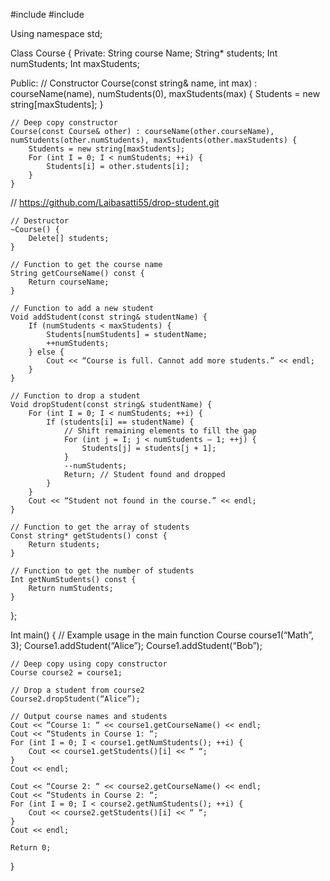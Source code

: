 #include <iostream>
#include <string>

Using namespace std;

Class Course {
Private:
    String course Name;
    String* students;
    Int numStudents;
    Int maxStudents;

Public:
    // Constructor
    Course(const string& name, int max) : courseName(name), numStudents(0), maxStudents(max) {
        Students = new string[maxStudents];
    }

    // Deep copy constructor
    Course(const Course& other) : courseName(other.courseName), numStudents(other.numStudents), maxStudents(other.maxStudents) {
        Students = new string[maxStudents];
        For (int I = 0; I < numStudents; ++i) {
            Students[i] = other.students[i];
        }
    }
// https://github.com/Laibasatti55/drop-student.git

    // Destructor
    ~Course() {
        Delete[] students;
    }

    // Function to get the course name
    String getCourseName() const {
        Return courseName;
    }

    // Function to add a new student
    Void addStudent(const string& studentName) {
        If (numStudents < maxStudents) {
            Students[numStudents] = studentName;
            ++numStudents;
        } else {
            Cout << “Course is full. Cannot add more students.” << endl;
        }
    }

    // Function to drop a student
    Void dropStudent(const string& studentName) {
        For (int I = 0; I < numStudents; ++i) {
            If (students[i] == studentName) {
                // Shift remaining elements to fill the gap
                For (int j = I; j < numStudents – 1; ++j) {
                    Students[j] = students[j + 1];
                }
                --numStudents;
                Return; // Student found and dropped
            }
        }
        Cout << “Student not found in the course.” << endl;
    }

    // Function to get the array of students
    Const string* getStudents() const {
        Return students;
    }

    // Function to get the number of students
    Int getNumStudents() const {
        Return numStudents;
    }
};

Int main() {
    // Example usage in the main function
    Course course1(“Math”, 3);
    Course1.addStudent(“Alice”);
    Course1.addStudent(“Bob”);

    // Deep copy using copy constructor
    Course course2 = course1;

    // Drop a student from course2
    Course2.dropStudent(“Alice”);

    // Output course names and students
    Cout << “Course 1: “ << course1.getCourseName() << endl;
    Cout << “Students in Course 1: “;
    For (int I = 0; I < course1.getNumStudents(); ++i) {
        Cout << course1.getStudents()[i] << “ “;
    }
    Cout << endl;

    Cout << “Course 2: “ << course2.getCourseName() << endl;
    Cout << “Students in Course 2: “;
    For (int I = 0; I < course2.getNumStudents(); ++i) {
        Cout << course2.getStudents()[i] << “ “;
    }
    Cout << endl;

    Return 0;
}

